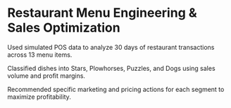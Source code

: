 # Restaurant Menu Engineering & Sales Optimization

Used simulated POS data to analyze 30 days of restaurant transactions across 13 menu items.

Classified dishes into Stars, Plowhorses, Puzzles, and Dogs using sales volume and profit margins.

Recommended specific marketing and pricing actions for each segment to maximize profitability.
